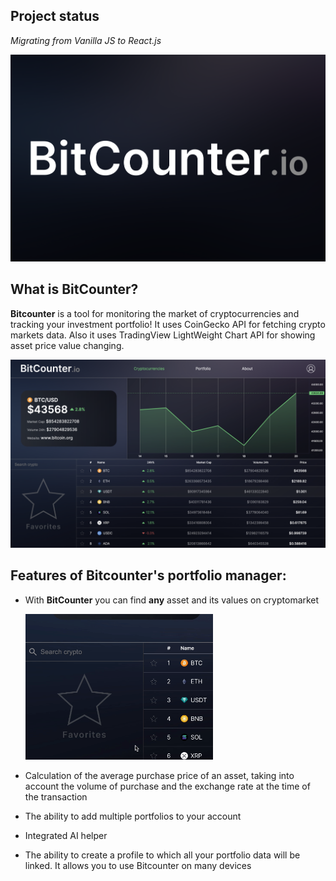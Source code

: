 ## Project status

_Migrating from Vanilla JS to React.js_

<img src="./static/Banner.png"/>

## What is BitCounter?

**Bitcounter** is a tool for monitoring the market of cryptocurrencies and tracking your investment portfolio!
It uses CoinGecko API for fetching crypto markets data. Also it uses TradingView LightWeight Chart API for showing asset price value changing.

<img src="./static/Market page.png" width="622.5px"/>

## Features of Bitcounter's portfolio manager:

- With **BitCounter** you can find **any** asset and its values on cryptomarket

  <img src="./static/Search-algo.gif" width="300" height="233" />

- Calculation of the average purchase price of an asset, taking into account the volume of purchase and the exchange rate at the time of the transaction
- The ability to add multiple portfolios to your account
- Integrated AI helper
- The ability to create a profile to which all your portfolio data will be linked. It allows you to use Bitcounter on many devices
